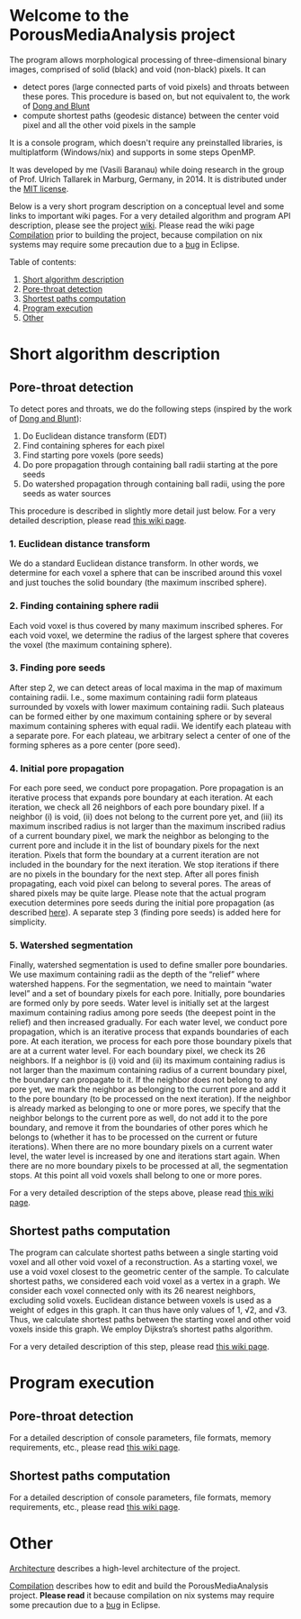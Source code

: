 # Welcome to the PorousMediaAnalysis project

The program allows morphological processing of three-dimensional binary images, comprised of solid (black) and void (non-black) pixels. It can 
* detect pores (large connected parts of void pixels) and throats between these pores. This procedure is based on, but not equivalent to, the work of [Dong and Blunt](http://journals.aps.org/pre/abstract/10.1103/PhysRevE.80.036307)
* compute shortest paths (geodesic distance) between the center void pixel and all the other void pixels in the sample

It is a console program, which doesn't require any preinstalled libraries, is multiplatform (Windows/nix) and supports in some steps OpenMP.

It was developed by me (Vasili Baranau) while doing research in the group of
Prof. Ulrich Tallarek in Marburg, Germany, in 2014. It is distributed under the [MIT license](https://github.com/VasiliBaranov/PorousMediaAnalysis/blob/master/LICENSE).

Below is a very short program description on a conceptual level and some links to important wiki pages. For a very detailed algorithm and program API description, please see the project [wiki](https://github.com/VasiliBaranov/PorousMediaAnalysis/wiki). Please read the wiki page [Compilation](https://github.com/VasiliBaranov/PorousMediaAnalysis/wiki/Compilation) prior to building the project, because compilation on nix systems may require some precaution due to a [bug](https://bugs.eclipse.org/bugs/show_bug.cgi?id=340300) in Eclipse.

Table of contents:

1. [Short algorithm description](https://github.com/VasiliBaranov/PorousMediaAnalysis#short-algorithm-description)
  1. [Pore-throat detection](https://github.com/VasiliBaranov/PorousMediaAnalysis#pore-throat-detection)
  2. [Shortest paths computation](https://github.com/VasiliBaranov/PorousMediaAnalysis#shortest-paths-computation)
2. [Program execution](https://github.com/VasiliBaranov/PorousMediaAnalysis#program-execution)
3. [Other](https://github.com/VasiliBaranov/PorousMediaAnalysis#other)

Short algorithm description
=======

Pore-throat detection
-----------

To detect pores and throats, we do the following steps (inspired by the work of [Dong and Blunt](http://journals.aps.org/pre/abstract/10.1103/PhysRevE.80.036307)):

1.	Do Euclidean distance transform (EDT)
2.	Find containing spheres for each pixel
3.	Find starting pore voxels (pore seeds)
4.	Do pore propagation through containing ball radii starting at the pore seeds
5.	Do watershed propagation through containing ball radii, using the pore seeds as water sources

This procedure is described in slightly more detail just below. For a very detailed description, please read [this wiki page](https://github.com/VasiliBaranov/PorousMediaAnalysis/wiki/Pore-throat-analysis-description).

### 1. Euclidean distance transform
We do a standard Euclidean distance transform. In other words, we determine for each voxel a sphere that can be inscribed around this voxel and just touches the solid boundary (the maximum inscribed sphere).

### 2. Finding containing sphere radii
Each void voxel is thus covered by many maximum inscribed spheres. For each void voxel, we determine the radius of the largest sphere that coveres the voxel (the maximum containing sphere).

### 3. Finding pore seeds
After step 2, we can detect areas of local maxima in the map of maximum containing radii. I.e., some maximum containing radii form plateaus surrounded by voxels with lower maximum containing radii. Such plateaus can be formed either by one maximum containing sphere or by several maximum containing spheres with equal radii. We identify each plateau with a separate pore. For each plateau, we arbitrary select a center of one of the forming spheres as a pore center (pore seed).

### 4. Initial pore propagation
For each pore seed, we conduct pore propagation. Pore propagation is an iterative process that expands pore boundary at each iteration. At each iteration, we check all 26 neighbors of each pore boundary pixel. If a neighbor (i) is void, (ii) does not belong to the current pore yet, and (iii) its maximum inscribed radius is not larger than the maximum inscribed radius of a current boundary pixel, we mark the neighbor as belonging to the current pore and include it in the list of boundary pixels for the next iteration. Pixels that form the boundary at a current iteration are not included in the boundary for the next iteration. We stop iterations if there are no pixels in the boundary for the next step. After all pores finish propagating, each void pixel can belong to several pores. The areas of shared pixels may be quite large. Please note that the actual program execution determines pore seeds during the initial pore propagation (as described [here](https://github.com/VasiliBaranov/PorousMediaAnalysis/wiki/Pore-throat-analysis-description#14-initial-pore-propagation)). A separate step 3 (finding pore seeds) is added here for simplicity.

### 5. Watershed segmentation
Finally, watershed segmentation is used to define smaller pore boundaries. We use maximum containing radii as the depth of the “relief” where watershed happens. For the segmentation, we need to maintain “water level” and a set of boundary pixels for each pore. Initially, pore boundaries are formed only by pore seeds. Water level is initially set at the largest maximum containing radius among pore seeds (the deepest point in the relief) and then increased gradually. For each water level, we conduct pore propagation, which is an iterative process that expands boundaries of each pore. At each iteration, we process for each pore those boundary pixels that are at a current water level. For each boundary pixel, we check its 26 neighbors. If a neighbor is (i) void and (ii) its maximum containing radius is not larger than the maximum containing radius of a current boundary pixel, the boundary can propagate to it. If the neighbor does not belong to any pore yet, we mark the neighbor as belonging to the current pore and add it to the pore boundary (to be processed on the next iteration). If the neighbor is already marked as belonging to one or more pores, we specify that the neighbor belongs to the current pore as well, do not add it to the pore boundary, and remove it from the boundaries of other pores which he belongs to (whether it has to be processed on the current or future iterations). When there are no more boundary pixels on a current water level, the water level is increased by one and iterations start again. When there are no more boundary pixels to be processed at all, the segmentation stops. At this point all void voxels shall belong to one or more pores.

For a very detailed description of the steps above, please read [this wiki page](https://github.com/VasiliBaranov/PorousMediaAnalysis/wiki/Pore-throat-analysis-description).

Shortest paths computation
-----------

The program can calculate shortest paths between a single starting void voxel and all other void voxel of a reconstruction. As a starting voxel, we use a void voxel closest to the geometric center of the sample. To calculate shortest paths, we considered each void voxel as a vertex in a graph. We consider each voxel connected only with its 26 nearest neighbors, excluding solid voxels. Euclidean distance between voxels is used as a weight of edges in this graph. It can thus have only values of 1, √2, and √3. Thus, we calculate shortest paths between the starting voxel and other void voxels inside this graph. We employ Dijkstra’s shortest paths algorithm.

For a very detailed description of this step, please read [this wiki page](https://github.com/VasiliBaranov/PorousMediaAnalysis/wiki/Shortest-path-computation-description).


Program execution
=======

Pore-throat detection
-----------

For a detailed description of console parameters, file formats, memory requirements, etc., please read [this wiki page](https://github.com/VasiliBaranov/PorousMediaAnalysis/wiki/Pore-throat-analysis-execution).


Shortest paths computation
-----------

For a detailed description of console parameters, file formats, memory requirements, etc., please read [this wiki page](https://github.com/VasiliBaranov/PorousMediaAnalysis/wiki/Shortest-path-computation-execution).

Other
=======

[Architecture](https://github.com/VasiliBaranov/PorousMediaAnalysis/wiki/Architecture) describes a high-level architecture of the project.

[Compilation](https://github.com/VasiliBaranov/PorousMediaAnalysis/wiki/Compilation) describes how to edit and build the PorousMediaAnalysis project. **Please read** it because compilation on nix systems may require some precaution due to a [bug](https://bugs.eclipse.org/bugs/show_bug.cgi?id=340300) in Eclipse.
